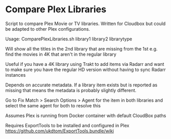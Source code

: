 # Compare Plex Libraries
Script to compare Plex Movie or TV libraries. Written for Cloudbox but could be adapted to other Plex configurations.

Usage: ComparePlexLibraries.sh library1 library2 librarytype

Will show all the titles in the 2nd library that are missing from the 1st
e.g. find the movies in 4K that aren't in the regular library

Useful if you have a 4K library using Trakt to add items via Radarr and want to make sure you have the regular HD version without having to sync Radarr instances

Depends on accurate metadata. If a library item exists but is reported as missing that means the metadata is probably slightly different.

Go to Fix Match > Search Options > Agent for the item in both libraries and select the same agent for both to resolve this

Assumes Plex is running from Docker container with default CloudBox paths

Requires ExportTools to be installed and configured in Plex
https://github.com/ukdtom/ExportTools.bundle/wiki
